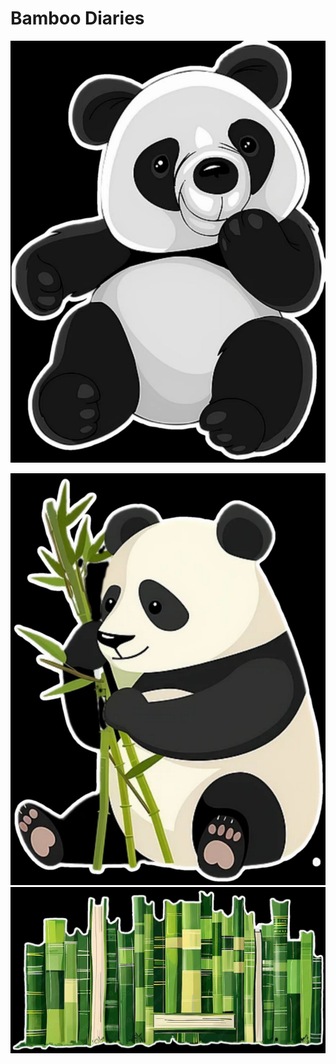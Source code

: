 <head>
<meta charset="utf-8">
 <meta name="viewport" content="width=device-width, initial-scale=1.0">
<link href="https://fonts.googleapis.com/css2?family=Amatic+SC:wght@400;700&family=Lora:wght@400;700&display=swap" rel="stylesheet">

<link rel="stylesheet" type="text/css" href="main.css" />
<title>
Bamboo Diaries
</title>
</head>
<body>
<h1>Bamboo Diaries</h1>
<img src="panda3.jpg" class="pandaimgl">

<p> </p>

<img src="panda0.jpg" alt="panda image" class="pandaimgr">


<img src="diary.jpg" alt="panda image" class="bambooimgm">


</body>
